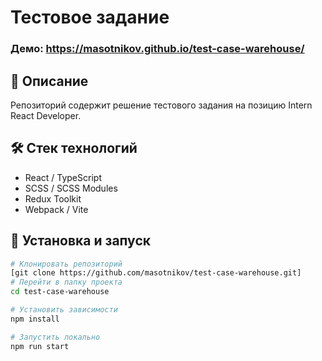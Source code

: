 # Тестовое задание
### Демо: https://masotnikov.github.io/test-case-warehouse/
## 🚀 Описание
Репозиторий содержит решение тестового задания на позицию Intern React Developer.  

## 🛠 Стек технологий
- React / TypeScript
- SCSS / SCSS Modules
- Redux Toolkit
- Webpack / Vite

## 🔧 Установка и запуск

```bash
# Клонировать репозиторий
[git clone https://github.com/masotnikov/test-case-warehouse.git]
# Перейти в папку проекта
cd test-case-warehouse

# Установить зависимости
npm install

# Запустить локально
npm run start
